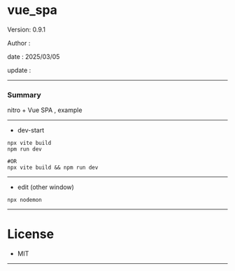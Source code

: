 # vue_spa

 Version: 0.9.1

 Author  : 

 date    : 2025/03/05 

 update  :

***
### Summary

nitro + Vue SPA ,  example

***
* dev-start

```
npx vite build
npm run dev

#OR
npx vite build && npm run dev
```

***
* edit (other window)
```
npx nodemon
```

***
# License

* MIT

***